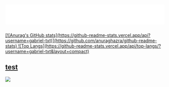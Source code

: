 <h1>
  <img src="https://github.com/gabriel-txt/gabriel-txt/blob/main/name.svg" alt="Gabriel Póvoa">
</h1>

<div>
  <a href>
    
</div>
[![Anurag's GitHub stats](https://github-readme-stats.vercel.app/api?username=gabriel-txt)](https://github.com/anuraghazra/github-readme-stats)
![Top Langs](https://github-readme-stats.vercel.app/api/top-langs/?username=gabriel-txt&layout=compact)

## test

<picture>
  <source
    srcset="https://github-readme-stats.vercel.app/api?username=anuraghazra&show_icons=true&theme=dark"
    media="(prefers-color-scheme: dark)"
  />
  <source
    srcset="https://github-readme-stats.vercel.app/api?username=anuraghazra&show_icons=true"
    media="(prefers-color-scheme: light), (prefers-color-scheme: no-preference)"
  />
  <img src="https://github-readme-stats.vercel.app/api?username=anuraghazra&show_icons=true" />
</picture>
